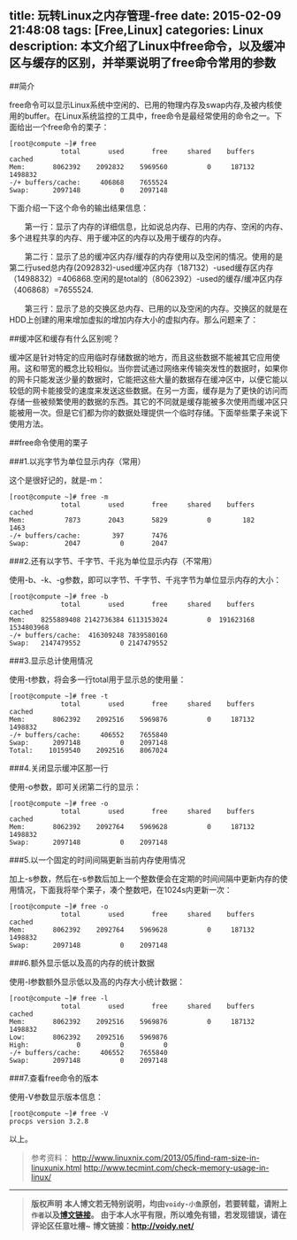 title: 玩转Linux之内存管理-free
date: 2015-02-09 21:48:08
tags: [Free,Linux]
categories: Linux
description: 本文介绍了Linux中free命令，以及缓冲区与缓存的区别，并举栗说明了free命令常用的参数
---
##简介

free命令可以显示Linux系统中空闲的、已用的物理内存及swap内存,及被内核使用的buffer。在Linux系统监控的工具中，free命令是最经常使用的命令之一。下面给出一个free命令的栗子：

	[root@compute ~]# free
	             total       used       free     shared    buffers     cached
	Mem:       8062392    2092832    5969560          0     187132    1498832
	-/+ buffers/cache:     406868    7655524
	Swap:      2097148          0    2097148

下面介绍一下这个命令的输出结果信息：

　　第一行：显示了内存的详细信息，比如说总内存、已用的内存、空闲的内存、多个进程共享的内存、用于缓冲区的内存以及用于缓存的内存。

　　第二行：显示了总的缓冲区内存/缓存的内存使用以及空闲的情况。使用的是第二行used总内存(2092832)-used缓冲区内存（187132）-used缓存区内存（1498832）=406868.空闲的是total的（8062392）-used的缓存/缓冲区内存（406868）=7655524.

　　第三行：显示了总的交换区总内存、已用的以及空闲的内存。交换区的就是在HDD上创建的用来增加虚拟的增加内存大小的虚拟内存。那么问题来了：

##缓冲区和缓存有什么区别呢？

缓冲区是针对特定的应用临时存储数据的地方，而且这些数据不能被其它应用使用。这和带宽的概念比较相似。当你尝试通过网络来传输突发性的数据时，如果你的网卡只能发送少量的数据时，它能把这些大量的数据存在缓冲区中，以便它能以较低的网卡能接受的速度来发送这些数据。在另一方面，缓存是为了更快的访问而存储一些被频繁使用的数据的东西。其它的不同就是缓存能被多次使用而缓冲区只能被用一次。但是它们都为你的数据处理提供一个临时存储。下面举些栗子来说下使用方法。

##free命令使用的栗子

###1.以兆字节为单位显示内存（常用）

这个是很好记的，就是-m：

	[root@compute ~]# free -m
	             total       used       free     shared    buffers     cached
	Mem:          7873       2043       5829          0        182       1463
	-/+ buffers/cache:        397       7476
	Swap:         2047          0       2047

###2.还有以字节、千字节、千兆为单位显示内存（不常用）

使用-b、-k、-g参数，即可以字节、千字节、千兆字节为单位显示内存的大小：

	[root@compute ~]# free -b
	             total       used       free     shared    buffers     cached
	Mem:    8255889408 2142736384 6113153024          0  191623168 1534803968
	-/+ buffers/cache:  416309248 7839580160
	Swap:   2147479552          0 2147479552

###3.显示总计使用情况

使用-t参数，将会多一行total用于显示总的使用量：

	[root@compute ~]# free -t
	             total       used       free     shared    buffers     cached
	Mem:       8062392    2092516    5969876          0     187132    1498832
	-/+ buffers/cache:     406552    7655840
	Swap:      2097148          0    2097148
	Total:    10159540    2092516    8067024

###4.关闭显示缓冲区那一行

使用-o参数，即可关闭第二行的显示：

	[root@compute ~]# free -o
	             total       used       free     shared    buffers     cached
	Mem:       8062392    2092764    5969628          0     187132    1498832
	Swap:      2097148          0    2097148

###5.以一个固定的时间间隔更新当前内存使用情况

加上-s参数，然后在-s参数后加上一个整数便会在定期的时间间隔中更新内存的使用情况，下面我将举个栗子，凑个整数吧，在1024s内更新一次：

	[root@compute ~]# free -o
	             total       used       free     shared    buffers     cached
	Mem:       8062392    2092764    5969628          0     187132    1498832
	Swap:      2097148          0    2097148

###6.额外显示低以及高的内存的统计数据

使用-l参数额外显示低以及高的内存大小统计数据：

	[root@compute ~]# free -l
	             total       used       free     shared    buffers     cached
	Mem:       8062392    2092516    5969876          0     187132    1498832
	Low:       8062392    2092516    5969876
	High:            0          0          0
	-/+ buffers/cache:     406552    7655840
	Swap:      2097148          0    2097148


###7.查看free命令的版本

使用-V参数显示版本信息：

	[root@compute ~]# free -V
	procps version 3.2.8

以上。

> 参考资料：
> <http://www.linuxnix.com/2013/05/find-ram-size-in-linuxunix.html>
> <http://www.tecmint.com/check-memory-usage-in-linux/>


---
> **版权声明**
> **本人博文若无特别说明，均由`voidy-小鱼`原创，若要转载，请附上`作者`以及[博文链接](http://voidy.net)。**
> **由于本人水平有限，所以难免有错，若发现错误，请在评论区任意吐槽~**
> **博文链接：<http://voidy.net/>**